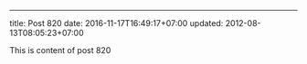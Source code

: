 ---
title: Post 820
date: 2016-11-17T16:49:17+07:00
updated: 2012-08-13T08:05:23+07:00

This is content of post 820